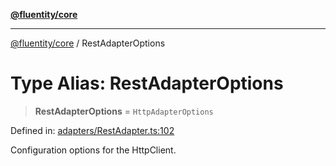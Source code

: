 [**@fluentity/core**](../README.md)

***

[@fluentity/core](../globals.md) / RestAdapterOptions

# Type Alias: RestAdapterOptions

> **RestAdapterOptions** = `HttpAdapterOptions`

Defined in: [adapters/RestAdapter.ts:102](https://github.com/cedricpierre/fluentity-core/blob/0bde7ab55f008509f5d7235ad7daff819b6ed269/src/adapters/RestAdapter.ts#L102)

Configuration options for the HttpClient.

